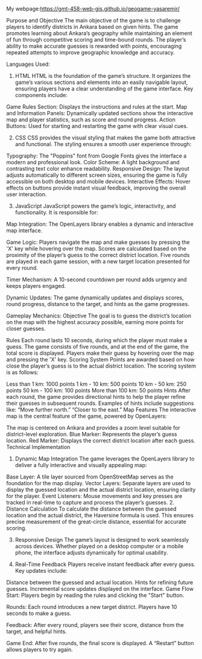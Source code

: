 My webpage:https://gmt-458-web-gis.github.io/geogame-yasaremir/

Purpose and Objective
The main objective of the game is to challenge players to identify districts in Ankara based on given hints. The game promotes learning about Ankara’s geography while maintaining an element of fun through competitive scoring and time-bound rounds. The player’s ability to make accurate guesses is rewarded with points, encouraging repeated attempts to improve geographic knowledge and accuracy.

Languages Used:
1. HTML
HTML is the foundation of the game’s structure. It organizes the game’s various sections and elements into an easily navigable layout, ensuring players have a clear understanding of the game interface. Key components include:

Game Rules Section: Displays the instructions and rules at the start.
Map and Information Panels: Dynamically updated sections show the interactive map and player statistics, such as score and round progress.
Action Buttons: Used for starting and restarting the game with clear visual cues.

2. CSS
CSS provides the visual styling that makes the game both attractive and functional. The styling ensures a smooth user experience through:

Typography: The "Poppins" font from Google Fonts gives the interface a modern and professional look.
Color Scheme: A light background  and contrasting text color  enhance readability.
Responsive Design: The layout adjusts automatically to different screen sizes, ensuring the game is fully accessible on both desktop and mobile devices.
Interactive Effects: Hover effects on buttons provide instant visual feedback, improving the overall user interaction.

3. JavaScript
JavaScript powers the game’s logic, interactivity, and functionality. It is responsible for:

Map Integration: The OpenLayers library enables a dynamic and interactive map interface.

Game Logic:
Players navigate the map and make guesses by pressing the 'X' key while hovering over the map.
Scores are calculated based on the proximity of the player’s guess to the correct district location.
Five rounds are played in each game session, with a new target location presented for every round.

Timer Mechanism: A 10-second countdown per round adds urgency and keeps players engaged.

Dynamic Updates: The game dynamically updates and displays scores, round progress, distance to the target, and hints as the game progresses.

Gameplay Mechanics:
Objective
The goal is to guess the district’s location on the map with the highest accuracy possible, earning more points for closer guesses.

Rules
Each round lasts 10 seconds, during which the player must make a guess.
The game consists of five rounds, and at the end of the game, the total score is displayed.
Players make their guess by hovering over the map and pressing the 'X' key.
Scoring System
Points are awarded based on how close the player’s guess is to the actual district location. The scoring system is as follows:

Less than 1 km: 1000 points
1 km - 10 km: 500 points
10 km - 50 km: 250 points
50 km - 100 km: 100 points
More than 100 km: 50 points
Hints
After each round, the game provides directional hints to help the player refine their guesses in subsequent rounds. Examples of hints include suggestions like:
“Move further north.”
“Closer to the east.”
Map Features
The interactive map is the central feature of the game, powered by OpenLayers:

The map is centered on Ankara and provides a zoom level suitable for district-level exploration.
Blue Marker: Represents the player’s guess location.
Red Marker: Displays the correct district location after each guess.
Technical Implementation
1. Dynamic Map Integration
The game leverages the OpenLayers library to deliver a fully interactive and visually appealing map:

Base Layer: A tile layer sourced from OpenStreetMap serves as the foundation for the map display.
Vector Layers: Separate layers are used to display the guessed location and the actual district location, ensuring clarity for the player.
Event Listeners: Mouse movements and key presses are tracked in real-time to capture and process the player’s guesses.
2. Distance Calculation
To calculate the distance between the guessed location and the actual district, the Haversine formula is used. This ensures precise measurement of the great-circle distance, essential for accurate scoring.

3. Responsive Design
The game’s layout is designed to work seamlessly across devices. Whether played on a desktop computer or a mobile phone, the interface adjusts dynamically for optimal usability.

4. Real-Time Feedback
Players receive instant feedback after every guess. Key updates include:

Distance between the guessed and actual location.
Hints for refining future guesses.
Incremental score updates displayed on the interface.
Game Flow
Start: Players begin by reading the rules and clicking the "Start" button.

Rounds: Each round introduces a new target district. Players have 10 seconds to make a guess.

Feedback: After every round, players see their score, distance from the target, and helpful hints.

Game End: After five rounds, the final score is displayed. A “Restart” button allows players to try again.
